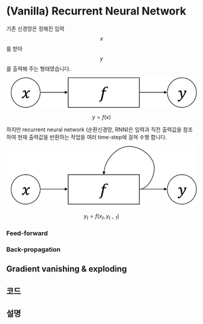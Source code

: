 # \(Vanilla\) Recurrent Neural Network

기존 신경망은 정해진 입력 $$x$$를 받아 $$y$$를 출력해 주는 형태였습니다.

![](/assets/rnn-fc.png)
$$
y=f(x)
$$


하지만 recurrent neural network \(순환신경망, RNN\)은 입력과 직전 출력값을 참조하여 현재 출력값을 반환하는 작업을 여러 time-step에 걸쳐 수행 합니다.

![](/assets/rnn-basic.png)


$$
y_t=f(x_t, y_{t-1})
$$


### Feed-forward

### Back-propagation

## Gradient vanishing & exploding

## 코드

## 설명



